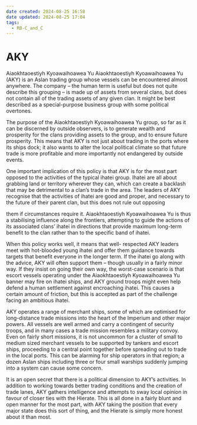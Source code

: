 ```yaml
---
date created: 2024-08-25 16:58
date updated: 2024-08-25 17:04
tags:
  - RB-C_and_C
---
```


# AKY

Aiaokhtaoestiyh Kyoawaihoawea Yu Aiaokhtaoestiyh Kyoawaihoawea Yu (AKY) is an Aslan trading group whose vessels can be encountered almost anywhere. The company – the human term is useful but does not quite describe this grouping – is made up of assets from several clans, but does not contain all of the trading assets of any given clan. It might be best described as a special-purpose business group with some political overtones.

The purpose of the Aiaokhtaoestiyh Kyoawaihoawea Yu group, so far as it can be discerned by outside observers, is to generate wealth and prosperity for the clans providing assets to the group, and to ensure future prosperity. This means that AKY is not just about trading in the ports where its ships dock; it also wants to alter the local political climate so that future trade is more profitable and more importantly not endangered by outside events.

One important implication of this policy is that AKY is for the most part opposed to the activities of the typical ihatei group. Ihatei are all about grabbing land or territory wherever they can, which can create a backlash that may be detrimental to a clan’s trade in the area. The leaders of AKY recognise that the activities of ihatei are good and proper, and necessary to the future of their parent clan, but this does not rule out opposing

them if circumstances require it. Aiaokhtaoestiyh Kyoawaihoawea Yu is thus a stabilising influence along the frontiers, attempting to guide the actions of its associated clans’ ihatei in directions that provide maximum long-term benefit to the clan rather than to the specific band of ihatei.

When this policy works well, it means that well- respected AKY leaders meet with hot-blooded young ihatei and offer them guidance towards targets that benefit everyone in the longer term. If the ihatei go along with the advice, AKY will often support them – though usually in a fairly minor way. If they insist on going their own way, the worst-case scenario is that escort vessels operating under the Aiaokhtaoestiyh Kyoawaihoawea Yu banner may fire on ihatei ships, and AKY ground troops might even help defend a human settlement against encroaching ihatei. This causes a certain amount of friction, but this is accepted as part of the challenge facing an ambitious ihatei.

AKY operates a range of merchant ships, some of which are optimised for long-distance trade missions into the heart of the Imperium and other major powers. All vessels are well armed and carry a contingent of security troops, and in many cases a trade mission resembles a military convoy. Even on fairly short missions, it is not uncommon for a cluster of small to medium sized merchant vessels to be supported by tankers and escort ships, proceeding to a central point together before spreading out to trade in the local ports. This can be alarming for ship operators in that region; a dozen Aslan ships including three or four small warships suddenly jumping into a system can cause some concern.

It is an open secret that there is a political dimension to AKY’s activities. In addition to working towards better trading conditions and the creation of trade lanes, AKY gathers intelligence and attempts to sway local opinion in favour of closer ties with the Hierate. This is all done in a fairly blunt and open manner for the most part, with AKY taking the position that every major state does this sort of thing, and the Hierate is simply more honest about it than most.
